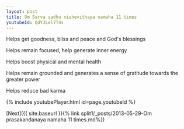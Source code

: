 ```yaml
---
layout: post
title: Om Sarva sadhu nishevithaya namaha 11 times
youtubeId: QdYJLel7T4s
---
```

 
 
Helps get goodness, bliss and peace and God's blessings
 
Helps remain focused, help generate inner energy 
 
Helps boost physical and mental health 
 
Helps remain grounded and generates a sense of gratitude towards the greater power 
 
Helps reduce bad karma
 
 
 
 


{% include youtubePlayer.html id=page.youtubeId %}
 
[Next]({{ site.baseurl }}{% link  split1/_posts/2013-05-29-Om prasakandanaya namaha 11 times.md%})
 
